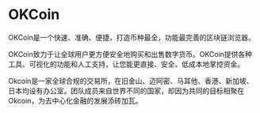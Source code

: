# OKCoin

OKCoin是一个快速、准确、便捷，打造币种最全，功能最完善的区块链浏览器。

OKCoin致力于让全球用户更方便安全地购买和出售数字货币。OKCoin提供各种工具、可视化的功能和人工支持，让您能更直接、安全、低成本地掌控资金。

Okcoin是一家全球合规的交易所，在旧金山、迈阿密、马耳他、香港、新加坡、日本均设有办公室。团队成员来自世界不同的国家，却因为共同的目标相聚在Okcoin，为去中心化金融的发展添砖加瓦。
